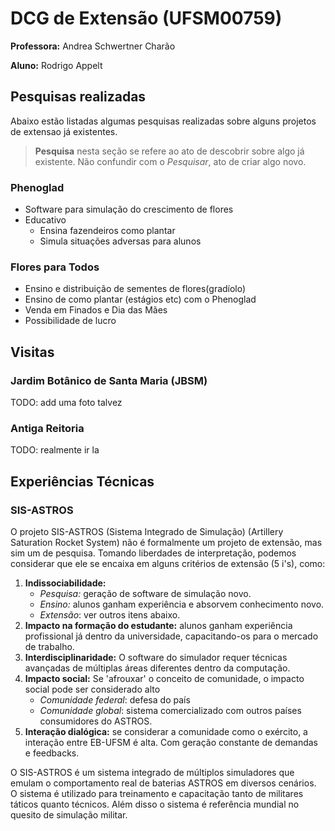 # DCG de Extensão (UFSM00759)

**Professora:** Andrea Schwertner Charão 

**Aluno:** Rodrigo Appelt

## Pesquisas realizadas

Abaixo estão listadas algumas pesquisas realizadas
sobre alguns projetos de extensao já existentes.
> **Pesquisa** nesta seção se refere ao ato de descobrir
> sobre algo já existente. Não confundir com o _Pesquisar_,
> ato de criar algo novo.

### Phenoglad
* Software para simulação do crescimento de flores
* Educativo
    * Ensina fazendeiros como plantar
    * Simula situações adversas para alunos

### Flores para Todos
* Ensino e distribuição de sementes de flores(gradíolo)
* Ensino de como plantar (estágios etc) com o Phenoglad
* Venda em Finados e Dia das Mães
* Possibilidade de lucro

## Visitas

### Jardim Botânico de Santa Maria (JBSM)

TODO: add uma foto talvez

### Antiga Reitoria

TODO: realmente ir la

## Experiências Técnicas

### SIS-ASTROS

O projeto SIS-ASTROS (Sistema Integrado de Simulação) (Artillery Saturation Rocket System) não é formalmente um projeto de extensão, mas sim um de pesquisa. Tomando liberdades de interpretação, podemos considerar que ele se encaixa em alguns critérios de extensão (5 i's), como:

1. **Indissociabilidade:** 
    * _Pesquisa:_ geração de software de simulação novo.
    * _Ensino:_ alunos ganham experiência e absorvem conhecimento novo.
    * _Extensão_: ver outros itens abaixo.
2. **Impacto na formação do estudante:** alunos ganham experiência profissional já dentro da universidade, capacitando-os para o mercado de trabalho.
3. **Interdisciplinaridade:** O software do simulador requer técnicas avançadas de múltiplas áreas diferentes dentro da computação.
4. **Impacto social:** Se 'afrouxar' o conceito de comunidade, o impacto social pode ser considerado alto
    * _Comunidade federal_: defesa do país
    * _Comunidade global_: sistema comercializado com outros países consumidores do ASTROS.
5. **Interação dialógica:** se considerar a comunidade como o exército, a interação entre EB-UFSM é alta. Com geração constante de demandas e feedbacks.

O SIS-ASTROS é um sistema integrado de múltiplos simuladores que emulam o comportamento real de baterias ASTROS em diversos cenários. O sistema é utilizado para treinamento e capacitação tanto de militares táticos quanto técnicos. 
Além disso o sistema é referência mundial no quesito de simulação militar.